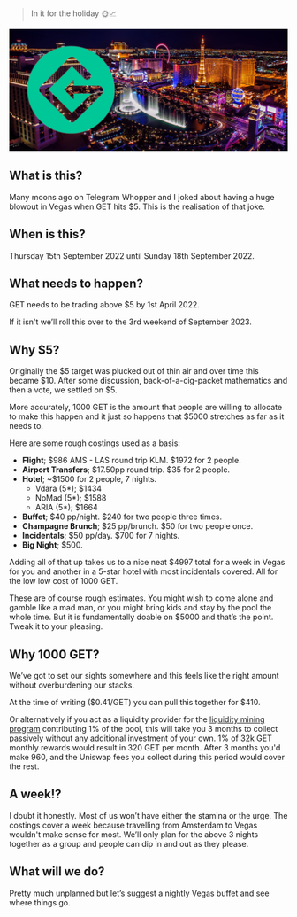 > In it for the holiday 🌞📈

![](get-vegas.jpg)

## What is this?
Many moons ago on Telegram Whopper and I joked about having a huge blowout in Vegas when GET hits $5. This is the realisation of that joke.

## When is this?
Thursday 15th September 2022 until Sunday 18th September 2022.

## What needs to happen?
GET needs to be trading above $5 by 1st April 2022.

If it isn't we’ll roll this over to the 3rd weekend of September 2023.

## Why $5?
Originally the $5 target was plucked out of thin air and over time this became $10. After some discussion, back-of-a-cig-packet mathematics and then a vote, we settled on $5.

More accurately, 1000 GET is the amount that people are willing to allocate to make this happen and it just so happens that $5000 stretches as far as it needs to.

Here are some rough costings used as a basis:
* **Flight**; $986 AMS - LAS round trip KLM. $1972 for 2 people.
* **Airport Transfers**; $17.50pp round trip. $35 for 2 people.
* **Hotel**; ~$1500 for 2 people, 7 nights.
	* Vdara (5*); $1434
	* NoMad (5*); $1588
	* ARIA (5*); $1664
* **Buffet**; $40 pp/night. $240 for two people three times.
* **Champagne Brunch**; $25 pp/brunch. $50 for two people once.
* **Incidentals**; $50 pp/day. $700 for 7 nights.
* **Big Night**; $500.

Adding all of that up takes us to a nice neat $4997 total for a week in Vegas for you and another in a 5-star hotel with most incidentals covered. All for the low low cost of 1000 GET.

These are of course rough estimates. You might wish to come alone and gamble like a mad man, or you might bring kids and stay by the pool the whole time. But it is fundamentally doable on $5000 and that’s the point. Tweak it to your pleasing.

## Why 1000 GET?
We’ve got to set our sights somewhere and this feels like the right amount without overburdening our stacks.

At the time of writing ($0.41/GET) you can pull this together for $410.

Or alternatively if you act as a liquidity provider for the [liquidity mining program](https://medium.com/get-protocol/the-get-liquidity-mining-program-55cc50c4bb7e) contributing 1% of the pool, this will take you 3 months to collect passively without any additional investment of your own. 1% of 32k GET monthly rewards would result in 320 GET per month. After 3 months you'd make 960, and the Uniswap fees you collect during this period would cover the rest.

## A week!?
I doubt it honestly. Most of us won’t have either the stamina or the urge. The costings cover a week because travelling from Amsterdam to Vegas wouldn't make sense for most. We’ll only plan for the above 3 nights together as a group and people can dip in and out as they please.

## What will we do?
Pretty much unplanned but let’s suggest a nightly Vegas buffet and see where things go.
